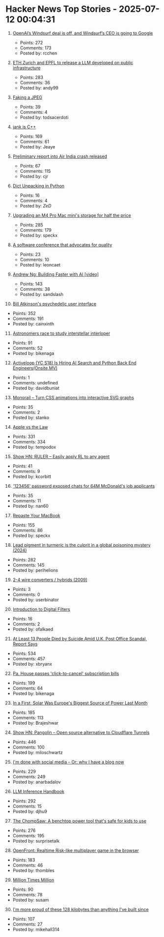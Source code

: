 # Hacker News Top Stories - 2025-07-12 00:04:31

1. [OpenAI’s Windsurf deal is off, and Windsurf’s CEO is going to Google](https://www.theverge.com/openai/705999/google-windsurf-ceo-openai)
   - Points: 272
   - Comments: 173
   - Posted by: rcchen

2. [ETH Zurich and EPFL to release a LLM developed on public infrastructure](https://ethz.ch/en/news-and-events/eth-news/news/2025/07/a-language-model-built-for-the-public-good.html)
   - Points: 283
   - Comments: 36
   - Posted by: andy99

3. [Faking a JPEG](https://www.ty-penguin.org.uk/~auj/blog/2025/03/25/fake-jpeg/)
   - Points: 39
   - Comments: 4
   - Posted by: todsacerdoti

4. [jank is C++](https://jank-lang.org/blog/2025-07-11-jank-is-cpp/)
   - Points: 169
   - Comments: 61
   - Posted by: Jeaye

5. [Preliminary report into Air India crash released](https://www.bbc.co.uk/news/live/cx20p2x9093t)
   - Points: 67
   - Comments: 115
   - Posted by: cjr

6. [Dict Unpacking in Python](https://github.com/asottile/dict-unpacking-at-home)
   - Points: 16
   - Comments: 4
   - Posted by: _ZeD_

7. [Upgrading an M4 Pro Mac mini's storage for half the price](https://www.jeffgeerling.com/blog/2025/upgrading-m4-pro-mac-minis-storage-half-price)
   - Points: 285
   - Comments: 179
   - Posted by: speckx

8. [A software conference that advocates for quality](https://bettersoftwareconference.com/)
   - Points: 23
   - Comments: 10
   - Posted by: leoncaet

9. [Andrew Ng: Building Faster with AI [video]](https://www.youtube.com/watch?v=RNJCfif1dPY)
   - Points: 143
   - Comments: 38
   - Posted by: sandslash

10. [Bill Atkinson's psychedelic user interface](https://patternproject.substack.com/p/from-the-mac-to-the-mystical-bill)
   - Points: 352
   - Comments: 191
   - Posted by: cainxinth

11. [Astronomers race to study interstellar interloper](https://www.science.org/content/article/astronomers-race-study-interstellar-interloper)
   - Points: 91
   - Comments: 52
   - Posted by: bikenaga

12. [Activeloop (YC S18) Is Hiring AI Search and Python Back End Engineers(Onsite,MV)](https://careers.activeloop.ai/)
   - Points: 1
   - Comments: undefined
   - Posted by: davidbuniat

13. [Monorail – Turn CSS animations into interactive SVG graphs](https://muffinman.io/monorail/)
   - Points: 35
   - Comments: 2
   - Posted by: stanko

14. [Apple vs the Law](https://formularsumo.co.uk/blog/2025/apple-vs-the-law/)
   - Points: 331
   - Comments: 334
   - Posted by: tempodox

15. [Show HN: RULER – Easily apply RL to any agent](https://openpipe.ai/blog/ruler)
   - Points: 41
   - Comments: 9
   - Posted by: kcorbitt

16. ['123456' password exposed chats for 64M McDonald's job applicants](https://www.bleepingcomputer.com/news/security/123456-password-exposed-chats-for-64-million-mcdonalds-job-applicants/)
   - Points: 35
   - Comments: 11
   - Posted by: nan60

17. [Repaste Your MacBook](https://christianselig.com/2025/07/repaste-macbook/)
   - Points: 155
   - Comments: 86
   - Posted by: speckx

18. [Lead pigment in turmeric is the culprit in a global poisoning mystery (2024)](https://www.npr.org/sections/goats-and-soda/2024/09/23/nx-s1-5011028/detectives-mystery-lead-poisoning-new-york-bangladesh)
   - Points: 282
   - Comments: 145
   - Posted by: perihelions

19. [2-4 wire converters / hybrids (2009)](https://sound-au.com/appnotes/an010.htm)
   - Points: 3
   - Comments: 0
   - Posted by: userbinator

20. [Introduction to Digital Filters](https://ccrma.stanford.edu/~jos/filters/)
   - Points: 16
   - Comments: 2
   - Posted by: ofalkaed

21. [At Least 13 People Died by Suicide Amid U.K. Post Office Scandal, Report Says](https://www.nytimes.com/2025/07/10/world/europe/uk-post-office-scandal-report.html)
   - Points: 534
   - Comments: 457
   - Posted by: xbryanx

22. [Pa. House passes 'click-to-cancel' subscription bills](https://www.pennlive.com/news/2025/07/pa-house-passes-click-to-cancel-subscription-bills-as-court-throws-out-federal-rule.html)
   - Points: 199
   - Comments: 64
   - Posted by: bikenaga

23. [In a First, Solar Was Europe's Biggest Source of Power Last Month](https://e360.yale.edu/digest/solar-biggest-power-source-europe-june-2025)
   - Points: 185
   - Comments: 113
   - Posted by: Brajeshwar

24. [Show HN: Pangolin – Open source alternative to Cloudflare Tunnels](https://github.com/fosrl/pangolin)
   - Points: 446
   - Comments: 100
   - Posted by: miloschwartz

25. [I'm done with social media – Or: why I have a blog now](https://www.carolinecrampton.com/im-done-with-social-media/)
   - Points: 229
   - Comments: 249
   - Posted by: anarbadalov

26. [LLM Inference Handbook](https://bentoml.com/llm/)
   - Points: 292
   - Comments: 15
   - Posted by: djhu9

27. [The ChompSaw: A benchtop power tool that's safe for kids to use](https://www.core77.com/posts/137602/The-ChompSaw-A-Benchtop-Power-Tool-Thats-Safe-for-Kids-to-Use)
   - Points: 276
   - Comments: 195
   - Posted by: surprisetalk

28. [OpenFront: Realtime Risk-like multiplayer game in the browser](https://openfront.io/)
   - Points: 183
   - Comments: 46
   - Posted by: thombles

29. [Million Times Million](https://susam.net/million-times-million.html)
   - Points: 90
   - Comments: 78
   - Posted by: susam

30. [I'm more proud of these 128 kilobytes than anything I've built since](https://medium.com/@mikehall314/im-more-proud-of-these-128-kilobytes-than-anything-i-ve-built-since-53706cfbdc18)
   - Points: 107
   - Comments: 27
   - Posted by: mikehall314

